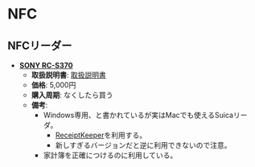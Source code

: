 NFC
====

NFCリーダー
----

- [**SONY RC-S370**](http://www.sony.co.jp/Products/felica/consumer/products/RC-S370.html)
  - **取扱説明書**: [取扱説明書](http://www.sony.co.jp/Products/felica/consumer/download/pdf/RC-S370_manual.pdf)
  - **価格**: 5,000円
  - **購入周期**: なくしたら買う
  - **備考**:
    - Windows専用、と書かれているが実はMacでも使えるSuicaリーダ。
      - [ReceiptKeeper](https://itunes.apple.com/jp/app/receiptkeeper/id413449473)を利用する。
      - 新しすぎるバージョンだと逆に利用できないので注意。
    - 家計簿を正確につけるのに利用している。
